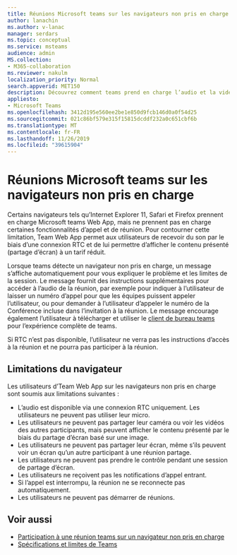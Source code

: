 ```yaml
---
title: Réunions Microsoft teams sur les navigateurs non pris en charge
author: lanachin
ms.author: v-lanac
manager: serdars
ms.topic: conceptual
ms.service: msteams
audience: admin
MS.collection:
- M365-collaboration
ms.reviewer: nakulm
localization_priority: Normal
search.appverid: MET150
description: Découvrez comment teams prend en charge l’audio et la vidéo dans les navigateurs non pris en charge.
appliesto:
- Microsoft Teams
ms.openlocfilehash: 3412d195e560ee2be1e850d9fcb146d0a0f54d25
ms.sourcegitcommit: 021c86bf579e315f15815dcddf232a0c651cbf6b
ms.translationtype: MT
ms.contentlocale: fr-FR
ms.lasthandoff: 11/26/2019
ms.locfileid: "39615904"
---
```

# <a name="microsoft-teams-meetings-on-unsupported-browsers"></a>Réunions Microsoft teams sur les navigateurs non pris en charge

Certains navigateurs tels qu’Internet Explorer 11, Safari et Firefox prennent en charge Microsoft teams Web App, mais ne prennent pas en charge certaines fonctionnalités d’appel et de réunion. Pour contourner cette limitation, Team Web App permet aux utilisateurs de recevoir du son par le biais d’une connexion RTC et de lui permettre d’afficher le contenu présenté (partage d’écran) à un tarif réduit.

Lorsque teams détecte un navigateur non pris en charge, un message s’affiche automatiquement pour vous expliquer le problème et les limites de la session. Le message fournit des instructions supplémentaires pour accéder à l’audio de la réunion, par exemple pour indiquer à l’utilisateur de laisser un numéro d’appel pour que les équipes puissent appeler l’utilisateur, ou pour demander à l’utilisateur d’appeler le numéro de la Conférence incluse dans l’invitation à la réunion. Le message encourage également l’utilisateur à télécharger et utiliser le [client de bureau teams](https://teams.microsoft.com/downloads) pour l’expérience complète de teams.

Si RTC n’est pas disponible, l’utilisateur ne verra pas les instructions d’accès à la réunion et ne pourra pas participer à la réunion.

## <a name="browser-limitations"></a>Limitations du navigateur

Les utilisateurs d’Team Web App sur les navigateurs non pris en charge sont soumis aux limitations suivantes :

- L’audio est disponible via une connexion RTC uniquement. Les utilisateurs ne peuvent pas utiliser leur micro.
- Les utilisateurs ne peuvent pas partager leur caméra ou voir les vidéos des autres participants, mais peuvent afficher le contenu présenté par le biais du partage d’écran basé sur une image.
- Les utilisateurs ne peuvent pas partager leur écran, même s’ils peuvent voir un écran qu’un autre participant à une réunion partage.
- Les utilisateurs ne peuvent pas prendre le contrôle pendant une session de partage d’écran.
- Les utilisateurs ne reçoivent pas les notifications d’appel entrant.
- Si l’appel est interrompu, la réunion ne se reconnecte pas automatiquement.
- Les utilisateurs ne peuvent pas démarrer de réunions.

## <a name="related-topics"></a>Voir aussi

- [Participation à une réunion teams sur un navigateur non pris en charge](https://support.office.com/article/daafdd3c-ac7a-4855-871b-9113bad15907)
- [Spécifications et limites de Teams](/microsoftteams/limits-specifications-teams#browsers)